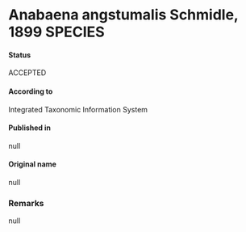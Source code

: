 # Anabaena angstumalis Schmidle, 1899 SPECIES

#### Status
ACCEPTED

#### According to
Integrated Taxonomic Information System

#### Published in
null

#### Original name
null

### Remarks
null